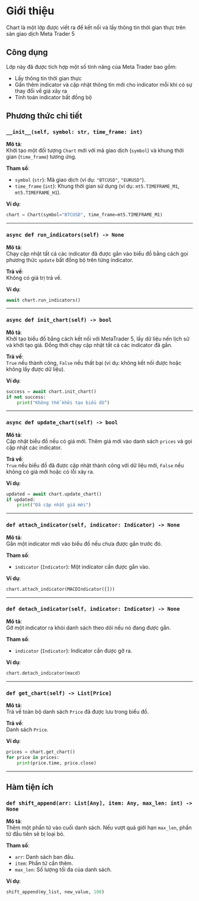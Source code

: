# Giới thiệu

Chart là một lớp được viết ra để kết nối và lấy thông tin thời gian thực trên sàn giao dịch Meta Trader 5

## Công dụng

Lớp này đã được tích hợp một số tính năng của Meta Trader bao gồm:

- Lấy thông tin thời gian thực
- Gắn thêm indicator và cập nhật thông tin mới cho indicator mỗi khi có sự thay đổi về giá xảy ra
- Tính toán indicator bất đồng bộ

## Phương thức chi tiết

### `__init__(self, symbol: str, time_frame: int)`

**Mô tả**:  
Khởi tạo một đối tượng `Chart` mới với mã giao dịch (`symbol`) và khung thời gian (`time_frame`) tương ứng.

**Tham số**:

- `symbol` (`str`): Mã giao dịch (ví dụ: `"BTCUSD"`, `"EURUSD"`).
- `time_frame` (`int`): Khung thời gian sử dụng (ví dụ: `mt5.TIMEFRAME_M1`, `mt5.TIMEFRAME_H1`).

**Ví dụ**:

```python
chart = Chart(symbol="BTCUSD", time_frame=mt5.TIMEFRAME_M1)
```

---

### `async def run_indicators(self) -> None`

**Mô tả**:  
Chạy cập nhật tất cả các indicator đã được gắn vào biểu đồ bằng cách gọi phương thức `update` bất đồng bộ trên từng indicator.

**Trả về**:  
Không có giá trị trả về.

**Ví dụ**:

```python
await chart.run_indicators()
```

---

### `async def init_chart(self) -> bool`

**Mô tả**:  
Khởi tạo biểu đồ bằng cách kết nối với MetaTrader 5, lấy dữ liệu nến lịch sử và khởi tạo giá. Đồng thời chạy cập nhật tất cả các indicator đã gắn.

**Trả về**:  
`True` nếu thành công, `False` nếu thất bại (ví dụ: không kết nối được hoặc không lấy được dữ liệu).

**Ví dụ**:

```python
success = await chart.init_chart()
if not success:
    print("Không thể khởi tạo biểu đồ")
```

---

### `async def update_chart(self) -> bool`

**Mô tả**:  
Cập nhật biểu đồ nếu có giá mới. Thêm giá mới vào danh sách `prices` và gọi cập nhật các indicator.

**Trả về**:  
`True` nếu biểu đồ đã được cập nhật thành công với dữ liệu mới, `False` nếu không có giá mới hoặc có lỗi xảy ra.

**Ví dụ**:

```python
updated = await chart.update_chart()
if updated:
    print("Đã cập nhật giá mới")
```

---

### `def attach_indicator(self, indicator: Indicator) -> None`

**Mô tả**:  
Gắn một indicator mới vào biểu đồ nếu chưa được gắn trước đó.

**Tham số**:

- `indicator` (`Indicator`): Một indicator cần được gắn vào.

**Ví dụ**:

```python
chart.attach_indicator(MACDIndicator([]))
```

---

### `def detach_indicator(self, indicator: Indicator) -> None`

**Mô tả**:  
Gỡ một indicator ra khỏi danh sách theo dõi nếu nó đang được gắn.

**Tham số**:

- `indicator` (`Indicator`): Indicator cần được gỡ ra.

**Ví dụ**:

```python
chart.detach_indicator(macd)
```

---

### `def get_chart(self) -> List[Price]`

**Mô tả**:  
Trả về toàn bộ danh sách `Price` đã được lưu trong biểu đồ.

**Trả về**:  
Danh sách `Price`.

**Ví dụ**:

```python
prices = chart.get_chart()
for price in prices:
    print(price.time, price.close)
```

---

## Hàm tiện ích

### `def shift_append(arr: List[Any], item: Any, max_len: int) -> None`

**Mô tả**:  
Thêm một phần tử vào cuối danh sách. Nếu vượt quá giới hạn `max_len`, phần tử đầu tiên sẽ bị loại bỏ.

**Tham số**:

- `arr`: Danh sách ban đầu.
- `item`: Phần tử cần thêm.
- `max_len`: Số lượng tối đa của danh sách.

**Ví dụ**:

```python
shift_append(my_list, new_value, 100)
```

